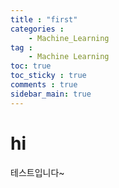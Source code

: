 ```yaml
---
title : "first"
categories :
    - Machine_Learning
tag :
    - Machine Learning
toc: true
toc_sticky : true
comments : true
sidebar_main: true
---
```


# hi

테스트입니다~